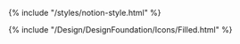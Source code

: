 {% include "/styles/notion-style.html" %}

{% include "/Design/DesignFoundation/Icons/Filled.html" %}
